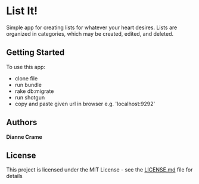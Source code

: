 # List It!

Simple app for creating lists for whatever your heart desires. Lists are organized in categories, which may be created, edited, and deleted. 

## Getting Started

To use this app:

* clone file
* run bundle
* rake db:migrate
* run shotgun
* copy and paste given url in browser e.g. 'localhost:9292'



## Authors

**Dianne Crame** 



## License

This project is licensed under the MIT License - see the [LICENSE.md](LICENSE.md) file for details